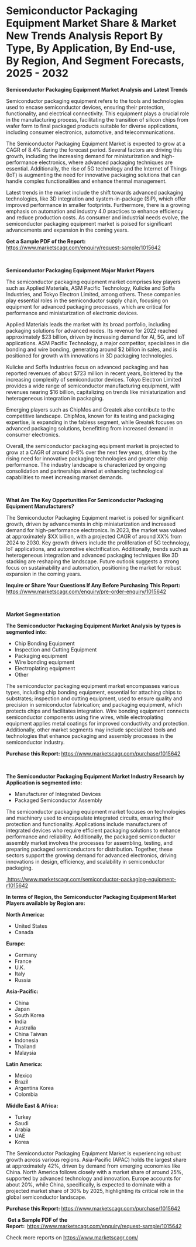 <p><h1>Semiconductor Packaging Equipment Market Share & Market New Trends Analysis Report By Type, By Application, By End-use, By Region, And Segment Forecasts, 2025 - 2032</h1></p><p><strong>Semiconductor Packaging Equipment Market Analysis and Latest Trends</strong></p>
<p><p>Semiconductor packaging equipment refers to the tools and technologies used to encase semiconductor devices, ensuring their protection, functionality, and electrical connectivity. This equipment plays a crucial role in the manufacturing process, facilitating the transition of silicon chips from wafer form to final packaged products suitable for diverse applications, including consumer electronics, automotive, and telecommunications.</p><p>The Semiconductor Packaging Equipment Market is expected to grow at a CAGR of 8.4% during the forecast period. Several factors are driving this growth, including the increasing demand for miniaturization and high-performance electronics, where advanced packaging techniques are essential. Additionally, the rise of 5G technology and the Internet of Things (IoT) is augmenting the need for innovative packaging solutions that can handle complex functionalities and enhance thermal management.</p><p>Latest trends in the market include the shift towards advanced packaging technologies, like 3D integration and system-in-package (SiP), which offer improved performance in smaller footprints. Furthermore, there is a growing emphasis on automation and industry 4.0 practices to enhance efficiency and reduce production costs. As consumer and industrial needs evolve, the semiconductor packaging equipment market is poised for significant advancements and expansion in the coming years.</p></p>
<p><strong>Get a Sample PDF of the Report:&nbsp;</strong> <a href="https://www.marketscagr.com/enquiry/request-sample/1015642?utm_campaign=2318&utm_medium=2&utm_source=Github&utm_content=ia&utm_term=11022025&utm_id=semiconductor-packaging-equipment">https://www.marketscagr.com/enquiry/request-sample/1015642</a></p>
<p>&nbsp;</p>
<p><strong>Semiconductor Packaging Equipment Major Market Players</strong></p>
<p><p>The semiconductor packaging equipment market comprises key players such as Applied Materials, ASM Pacific Technology, Kulicke and Soffa Industries, and Tokyo Electron Limited, among others. These companies play essential roles in the semiconductor supply chain, focusing on equipment for advanced packaging processes, which are critical for performance and miniaturization of electronic devices. </p><p>Applied Materials leads the market with its broad portfolio, including packaging solutions for advanced nodes. Its revenue for 2022 reached approximately $23 billion, driven by increasing demand for AI, 5G, and IoT applications. ASM Pacific Technology, a major competitor, specializes in die bonding and wire bonding, generating around $2 billion in sales, and is positioned for growth with innovations in 3D packaging technologies.</p><p>Kulicke and Soffa Industries focus on advanced packaging and has reported revenues of about $723 million in recent years, bolstered by the increasing complexity of semiconductor devices. Tokyo Electron Limited provides a wide range of semiconductor manufacturing equipment, with revenues nearing $16 billion, capitalizing on trends like miniaturization and heterogeneous integration in packaging.</p><p>Emerging players such as ChipMos and Greatek also contribute to the competitive landscape. ChipMos, known for its testing and packaging expertise, is expanding in the fabless segment, while Greatek focuses on advanced packaging solutions, benefitting from increased demand in consumer electronics.</p><p>Overall, the semiconductor packaging equipment market is projected to grow at a CAGR of around 6-8% over the next few years, driven by the rising need for innovative packaging technologies and greater chip performance. The industry landscape is characterized by ongoing consolidation and partnerships aimed at enhancing technological capabilities to meet increasing market demands.</p></p>
<p>&nbsp;</p>
<p><strong>What Are The Key Opportunities For Semiconductor Packaging Equipment Manufacturers?</strong></p>
<p><p>The Semiconductor Packaging Equipment market is poised for significant growth, driven by advancements in chip miniaturization and increased demand for high-performance electronics. In 2023, the market was valued at approximately $XX billion, with a projected CAGR of around XX% from 2024 to 2030. Key growth drivers include the proliferation of 5G technology, IoT applications, and automotive electrification. Additionally, trends such as heterogeneous integration and advanced packaging techniques like 3D stacking are reshaping the landscape. Future outlook suggests a strong focus on sustainability and automation, positioning the market for robust expansion in the coming years.</p></p>
<p><strong>Inquire or Share Your Questions If Any Before Purchasing This Report:</strong> <a href="https://www.marketscagr.com/enquiry/pre-order-enquiry/1015642?utm_campaign=2318&utm_medium=2&utm_source=Github&utm_content=ia&utm_term=11022025&utm_id=semiconductor-packaging-equipment">https://www.marketscagr.com/enquiry/pre-order-enquiry/1015642</a></p>
<p>&nbsp;</p>
<p><strong>Market Segmentation</strong></p>
<p><strong>The Semiconductor Packaging Equipment Market Analysis by types is segmented into:</strong></p>
<p><ul><li>Chip Bonding Equipment</li><li>Inspection and Cutting Equipment</li><li>Packaging equipment</li><li>Wire bonding equipment</li><li>Electroplating equipment</li><li>Other</li></ul></p>
<p><p>The semiconductor packaging equipment market encompasses various types, including chip bonding equipment, essential for attaching chips to substrates; inspection and cutting equipment, used to ensure quality and precision in semiconductor fabrication; and packaging equipment, which protects chips and facilitates integration. Wire bonding equipment connects semiconductor components using fine wires, while electroplating equipment applies metal coatings for improved conductivity and protection. Additionally, other market segments may include specialized tools and technologies that enhance packaging and assembly processes in the semiconductor industry.</p></p>
<p><strong>Purchase this Report:&nbsp;</strong><a href="https://www.marketscagr.com/purchase/1015642?utm_campaign=2318&utm_medium=2&utm_source=Github&utm_content=ia&utm_term=11022025&utm_id=semiconductor-packaging-equipment">https://www.marketscagr.com/purchase/1015642</a></p>
<p>&nbsp;</p>
<p><strong>The Semiconductor Packaging Equipment Market Industry Research by Application is segmented into:</strong></p>
<p><ul><li>Manufacturer of Integrated Devices</li><li>Packaged Semiconductor Assembly</li></ul></p>
<p><p>The semiconductor packaging equipment market focuses on technologies and machinery used to encapsulate integrated circuits, ensuring their protection and functionality. Applications include manufacturers of integrated devices who require efficient packaging solutions to enhance performance and reliability. Additionally, the packaged semiconductor assembly market involves the processes for assembling, testing, and preparing packaged semiconductors for distribution. Together, these sectors support the growing demand for advanced electronics, driving innovations in design, efficiency, and scalability in semiconductor packaging.</p></p>
<p><a href="https://www.marketscagr.com/semiconductor-packaging-equipment-r1015642?utm_campaign=2318&utm_medium=2&utm_source=Github&utm_content=ia&utm_term=11022025&utm_id=semiconductor-packaging-equipment">&nbsp;https://www.marketscagr.com/semiconductor-packaging-equipment-r1015642</a></p>
<p><strong>In terms of Region, the Semiconductor Packaging Equipment Market Players available by Region are:</strong></p>
<p>
    <p> <strong> North America: </strong>
        <ul>
            <li>United States</li>
            <li>Canada</li>
        </ul>
        </p> 
    <p> <strong> Europe: </strong>
        <ul>
            <li>Germany</li>
            <li>France</li>
            <li>U.K.</li>
            <li>Italy</li>
            <li>Russia</li>
        </ul>
        </p> 
    <p> <strong> Asia-Pacific: </strong>
        <ul>
            <li>China</li>
            <li>Japan</li>
            <li>South Korea</li>
            <li>India</li>
            <li>Australia</li>
            <li>China Taiwan</li>
            <li>Indonesia</li>
            <li>Thailand</li>
            <li>Malaysia</li>
        </ul>
        </p> 
    <p> <strong> Latin America: </strong>
        <ul>
            <li>Mexico</li>
            <li>Brazil</li>
            <li>Argentina Korea</li>
            <li>Colombia</li>
        </ul>
        </p> 
    <p> <strong> Middle East & Africa: </strong>
        <ul>
            <li>Turkey</li>
            <li>Saudi</li>
            <li>Arabia</li>
            <li>UAE</li>
            <li>Korea</li>
        </ul>
    </p>
    </p>
<p><p>The Semiconductor Packaging Equipment Market is experiencing robust growth across various regions. Asia-Pacific (APAC) holds the largest share at approximately 42%, driven by demand from emerging economies like China. North America follows closely with a market share of around 25%, supported by advanced technology and innovation. Europe accounts for about 20%, while China, specifically, is expected to dominate with a projected market share of 30% by 2025, highlighting its critical role in the global semiconductor landscape.</p></p>
<p><strong>Purchase this Report: </strong><a href="https://www.marketscagr.com/purchase/1015642?utm_campaign=2318&utm_medium=2&utm_source=Github&utm_content=ia&utm_term=11022025&utm_id=semiconductor-packaging-equipment">https://www.marketscagr.com/purchase/1015642</a></p>
<p>&nbsp;<strong>Get a Sample PDF of the Report:&nbsp;&nbsp;</strong><a href="https://www.marketscagr.com/enquiry/request-sample/1015642?utm_campaign=2318&utm_medium=2&utm_source=Github&utm_content=ia&utm_term=11022025&utm_id=semiconductor-packaging-equipment">https://www.marketscagr.com/enquiry/request-sample/1015642</a></p>
<p><strong></strong></p>
<p>Check more reports on <a href="https://www.marketscagr.com/?utm_campaign=2318&utm_medium=2&utm_source=Github&utm_content=ia&utm_term=11022025&utm_id=semiconductor-packaging-equipment">https://www.marketscagr.com/</a></p>